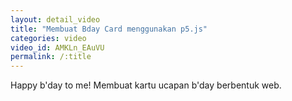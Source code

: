 ```yaml
---
layout: detail_video
title: "Membuat Bday Card menggunakan p5.js"
categories: video
video_id: AMKLn_EAuVU
permalink: /:title
---
```

Happy b'day to me! Membuat kartu ucapan b'day berbentuk web.